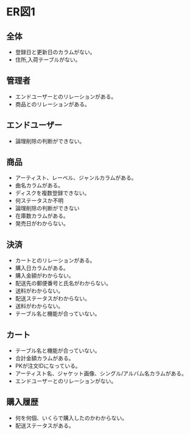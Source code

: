 # ER図1
## 全体
- 登録日と更新日のカラムがない。
- 住所,入荷テーブルがない。

## 管理者
- エンドユーザーとのリレーションがある。
- 商品とのリレーションがある。

## エンドユーザー
- 論理削除の判断ができない。

## 商品
- アーティスト、レーベル、ジャンルカラムがある。
- 曲名カラムがある。
- ディスクを複数登録できない。
- 何ステータスか不明
- 論理削除の判断ができない
- 在庫数カラムがある。
- 発売日がわからない。

## 決済
- カートとのリレーションがある。
- 購入日カラムがある。
- 購入金額がわからない。
- 配送先の郵便番号と氏名がわからない。
- 送料がわからない。
- 配送ステータスがわからない。
- 送料がわからない。
- テーブル名と機能が合っていない。

## カート
- テーブル名と機能が合っていない。
- 合計金額カラムがある。
- PKが注文IDになっている。
- アーティスト名、ジャケット画像、シングル/アルバム名カラムがある。
- エンドユーザーとのリレーションがない。

## 購入履歴
- 何を何個、いくらで購入したのかわからない。
- 配送ステータスがある。


